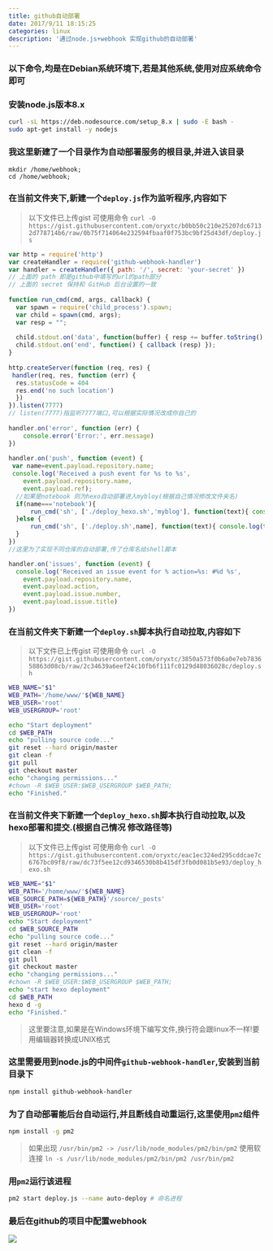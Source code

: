 ```yaml
---
title: github自动部署
date: 2017/9/11 18:15:25
categories: linux
description: '通过node.js+webhook 实现github的自动部署'
---
```


### 以下命令,均是在Debian系统环境下,若是其他系统,使用对应系统命令即可

### 安装node.js版本8.x
```bash
curl -sL https://deb.nodesource.com/setup_8.x | sudo -E bash -
sudo apt-get install -y nodejs
```

### 我这里新建了一个目录作为自动部署服务的根目录,并进入该目录
```
mkdir /home/webhook;
cd /home/webhook;
```

### 在当前文件夹下,新建一个`deploy.js`作为监听程序,内容如下
> 以下文件已上传gist 可使用命令
>`curl -O https://gist.githubusercontent.com/oryxtc/b0bb50c210e25207dc67132d778714b6/raw/0b75f714064e232594fbaaf0f753bc9bf25d43df/deploy.js`

```js
var http = require('http')
var createHandler = require('github-webhook-handler')
var handler = createHandler({ path: '/', secret: 'your-secret' }) 
// 上面的 path 即是github中填写的url的path部分
// 上面的 secret 保持和 GitHub 后台设置的一致
 
function run_cmd(cmd, args, callback) {
  var spawn = require('child_process').spawn;
  var child = spawn(cmd, args);
  var resp = "";
 
  child.stdout.on('data', function(buffer) { resp += buffer.toString(); });
  child.stdout.on('end', function() { callback (resp) });
}
 
http.createServer(function (req, res) {
 handler(req, res, function (err) {
  res.statusCode = 404
  res.end('no such location')
  })
}).listen(7777)
// listen(7777)指监听7777端口,可以根据实际情况改成你自己的
 
handler.on('error', function (err) {
    console.error('Error:', err.message)
})
 
handler.on('push', function (event) {
 var name=event.payload.repository.name;
 console.log('Received a push event for %s to %s',
    event.payload.repository.name,
    event.payload.ref);
  //如果是notebook 则为hexo自动部署进入mybloy(根据自己情况修改文件夹名)
  if(name==='notebook'){
      run_cmd('sh', ['./deploy_hexo.sh','myblog'], function(text){ console.log(text) });
  }else {
      run_cmd('sh', ['./deploy.sh',name], function(text){ console.log(text) });
  }
})
//这里为了实现不同仓库的自动部署,传了仓库名给shell脚本 

handler.on('issues', function (event) {
  console.log('Received an issue event for % action=%s: #%d %s',
    event.payload.repository.name,
    event.payload.action,
    event.payload.issue.number,
    event.payload.issue.title)
})
```
### 在当前文件夹下新建一个`deploy.sh`脚本执行自动拉取,内容如下
> 以下文件已上传gist 可使用命令
>`curl -O https://gist.githubusercontent.com/oryxtc/3850a573f0b6a0e7eb783658863d08cb/raw/2c34639a6eef24c10fb6f111fc0129d48036028c/deploy.sh`

```bash
WEB_NAME="$1"
WEB_PATH='/home/www/'${WEB_NAME}
WEB_USER='root'
WEB_USERGROUP='root'

echo "Start deployment"
cd $WEB_PATH
echo "pulling source code..."
git reset --hard origin/master
git clean -f
git pull
git checkout master
echo "changing permissions..."
#chown -R $WEB_USER:$WEB_USERGROUP $WEB_PATH;
echo "Finished."
```
### 在当前文件夹下新建一个`deploy_hexo.sh`脚本执行自动拉取,以及hexo部署和提交.(根据自己情况 修改路径等)
> 以下文件已上传gist 可使用命令
>`curl -O https://gist.githubusercontent.com/oryxtc/eac1ec324ed295cddcae7c6767bc09f8/raw/dc73f5ee12cd9346530b8b415df3fb0d081b5e93/deploy_hexo.sh`

```bash
WEB_NAME="$1"
WEB_PATH='/home/www/'${WEB_NAME}
WEB_SOURCE_PATH=${WEB_PATH}'/source/_posts'
WEB_USER='root'
WEB_USERGROUP='root'
echo "Start deployment"
cd $WEB_SOURCE_PATH
echo "pulling source code..."
git reset --hard origin/master
git clean -f
git pull
git checkout master
echo "changing permissions..."
#chown -R $WEB_USER:$WEB_USERGROUP $WEB_PATH;
echo "start hexo deployment"
cd $WEB_PATH
hexo d -g
echo "Finished."
```
>  这里要注意,如果是在Windows环境下编写文件,换行符会跟linux不一样!要用编辑器转换成UNIX格式

### 这里需要用到node.js的中间件`github-webhook-handler`,安装到当前目录下
```bash
npm install github-webhook-handler
```

### 为了自动部署能后台自动运行,并且断线自动重运行,这里使用`pm2`组件
```bash
npm install -g pm2
```
>如果出现 `/usr/bin/pm2 -> /usr/lib/node_modules/pm2/bin/pm2`
>使用软连接 `ln -s /usr/lib/node_modules/pm2/bin/pm2 /usr/bin/pm2`

### 用`pm2`运行该进程
```bash
pm2 start deploy.js --name auto-deploy # 命名进程
```

### 最后在github的项目中配置webhook
![](http://ooqid2far.bkt.clouddn.com/myblog/github%E8%87%AA%E5%8A%A8%E9%83%A8%E7%BD%B2-github.png)